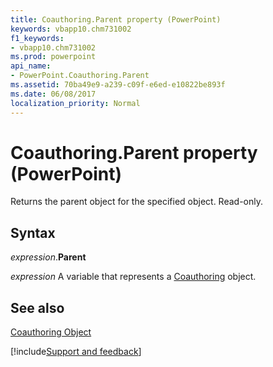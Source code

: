 ```yaml
---
title: Coauthoring.Parent property (PowerPoint)
keywords: vbapp10.chm731002
f1_keywords:
- vbapp10.chm731002
ms.prod: powerpoint
api_name:
- PowerPoint.Coauthoring.Parent
ms.assetid: 70ba49e9-a239-c09f-e6ed-e10822be893f
ms.date: 06/08/2017
localization_priority: Normal
---
```



# Coauthoring.Parent property (PowerPoint)

Returns the parent object for the specified object. Read-only.


## Syntax

_expression_.**Parent**

_expression_ A variable that represents a [Coauthoring](PowerPoint.Coauthoring.md) object.


## See also


[Coauthoring Object](PowerPoint.Coauthoring.md)

[!include[Support and feedback](~/includes/feedback-boilerplate.md)]